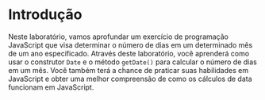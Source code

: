 # Introdução

Neste laboratório, vamos aprofundar um exercício de programação JavaScript que visa determinar o número de dias em um determinado mês de um ano especificado. Através deste laboratório, você aprenderá como usar o construtor `Date` e o método `getDate()` para calcular o número de dias em um mês. Você também terá a chance de praticar suas habilidades em JavaScript e obter uma melhor compreensão de como os cálculos de data funcionam em JavaScript.

